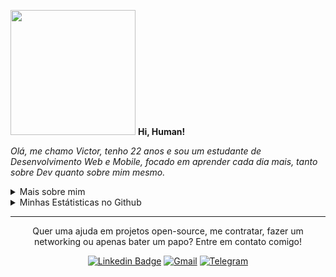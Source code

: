 <p>  
  <img src="https://user-images.githubusercontent.com/64621536/127888231-47f673b0-e081-429b-989b-f56f15091fcc.png" width="200">
  <b>
    Hi, Human!
  </b>
</p>

<p align="left">
  <em>
    Olá, me chamo Victor, tenho 22 anos e sou um estudante de Desenvolvimento Web e Mobile, focado em aprender cada dia mais, tanto sobre Dev quanto sobre mim mesmo.
  </em>
<p/>

<details>
  <summary>Mais sobre mim</summary>
  <ul>
    <li>🎓 Técnico de Informática para Internet - Qi Faculdade e Escola Técnica </li>
    <li>📕 Bootcamp Desenvolvedor(a) Front-end - IGTI </li>
    <li>📘 Bootcamp de React - IGTI </li>
    <li>📚 Estudando Dev. Web e Mobile | Algoritmos | NodeJS | Javascript | React </li>
  </ul>
</details>

<details>
  <summary>Minhas Estátisticas no Github</summary>
  <br>
  <p>
    <img src="https://github-readme-stats.vercel.app/api/top-langs/?username=KlowdyTMS&theme=tokyonight" />
    <img src="https://github-readme-stats.vercel.app/api?locale=pt-br&username=KlowdyTMS&count_private=true&theme=tokyonight&show_icons=true&include_all_commits=true"%20alt="Estátisticas%20Gerais" />
  </p>
</details>

<hr>

<p align="center">
  Quer uma ajuda em projetos open-source, me contratar, fazer um networking ou apenas bater um papo? Entre em contato comigo!
<p/>

<div align="center">
  
  [![Linkedin Badge](https://img.shields.io/badge/-Victor%20Souza-0a66c2?style=for-the-badge&logo=linkedin&logoColor=white?logo=Linkedin&logoColor=white)](https://www.linkedin.com/in/victor-souza-762291213/)
  [![Gmail](https://img.shields.io/badge/-victor.souza2210@gmail.com-D14836?style=for-the-badge&logo=gmail&logoColor=white)](mailto:victor.souza2210@gmail.com)
[![Telegram](https://img.shields.io/badge/-Telegram-2CA5E0?style=for-the-badge&logo=telegram&logoColor=white)](https://t.me/victortms)
</div>
